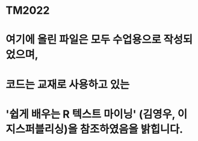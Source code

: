 # TM2022

# 여기에 올린 파일은 모두 수업용으로 작성되었으며,
# 코드는 교재로 사용하고 있는 
# '쉽게 배우는 R 텍스트 마이닝' (김영우, 이지스퍼블리싱)을 참조하였음을 밝힙니다.
